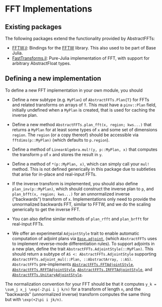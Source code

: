 # FFT Implementations

## Existing packages

The following packages extend the functionality provided by AbstractFFTs:

* [FFTW.jl](https://github.com/JuliaMath/FFTW.jl): Bindings for the
  [FFTW](http://www.fftw.org) library. This also used to be part of Base Julia.
* [FastTransforms.jl](https://github.com/JuliaApproximation/FastTransforms.jl):
  Pure-Julia implementation of FFT, with support for arbitrary AbstractFloat types.

## Defining a new implementation

To define a new FFT implementation in your own module, you should

* Define a new subtype (e.g. `MyPlan`) of `AbstractFFTs.Plan{T}` for FFTs and related transforms on arrays of `T`.
  This must have a `pinv::Plan` field, initially undefined when a `MyPlan` is created, that is used for caching the
  inverse plan.

* Define a new method `AbstractFFTs.plan_fft(x, region; kws...)` that returns a `MyPlan` for at least some types of
  `x` and some set of dimensions `region`.   The `region` (or a copy thereof) should be accessible via `fftdims(p::MyPlan)` (which defaults to `p.region`).

* Define a method of `LinearAlgebra.mul!(y, p::MyPlan, x)` that computes the transform `p` of `x` and stores the result in `y`.

* Define a method of `*(p::MyPlan, x)`, which can simply call your `mul!` method.
  This is not defined generically in this package due to subtleties that arise for in-place and real-input FFTs.

* If the inverse transform is implemented, you should also define `plan_inv(p::MyPlan)`, which should construct the
  inverse plan to `p`, and `plan_bfft(x, region; kws...)` for an unnormalized inverse ("backwards") transform of `x`.
  Implementations only need to provide the unnormalized backwards FFT, similar to FFTW, and we do the scaling generically
  to get the inverse FFT.

* You can also define similar methods of `plan_rfft` and `plan_brfft` for real-input FFTs.

* We offer an experimental `AdjointStyle` trait to enable automatic computation of adjoint plans via [`Base.adjoint`](@ref),
(which `AbstractFFTs` uses to implement reverse-mode differentiation rules). To support adjoints in a new plan, define the trait `AbstractFFTs.AdjointStyle(::MyPlan)`. This should return a subtype of `AS <: AbstractFFTs.AdjointStyle` supporting `AbstractFFTs.adjoint_mul(::Plan, ::AbstractArray, ::AS)`. `AbstractFFTs` pre-implements [`AbstractFFTs.FFTAdjointStyle`](@ref), [`AbstractFFTs.RFFTAdjointStyle`](@ref),
[`AbstractFFTs.IRFFTAdjointStyle`](@ref), and [`AbstractFFTs.UnitaryAdjointStyle`](@ref).

The normalization convention for your FFT should be that it computes ``y_k = \sum_j x_j \exp(-2\pi i j k/n)`` for a transform of
length ``n``, and the "backwards" (unnormalized inverse) transform computes the same thing but with ``\exp(+2\pi i jk/n)``.
